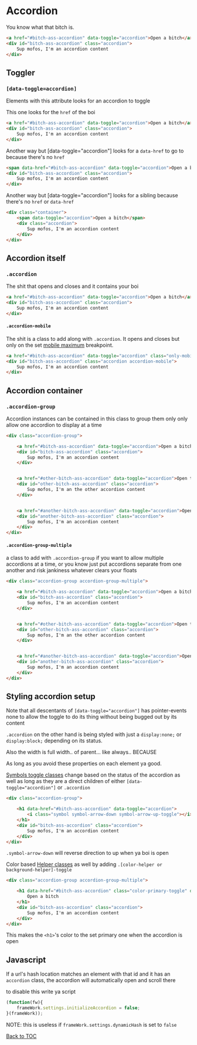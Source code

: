 # Accordion

You know what that bitch is.

```html
<a href="#bitch-ass-accordion" data-toggle="accordion">Open a bitch</a>
<div id="bitch-ass-accordion" class="accordion">
	Sup mofos, I'm an accordion content
</div>
```

## Toggler

### **`[data-toggle=accordion]`**

Elements with this attribute looks for an accordion to toggle

This one looks for the `href` of the boi
```html
<a href="#bitch-ass-accordion" data-toggle="accordion">Open a bitch</a>
<div id="bitch-ass-accordion" class="accordion">
	Sup mofos, I'm an accordion content
</div>
```

Another way but [data-toggle="accordion"] looks for a `data-href` to go to because there's no `href`

```html
<span data-href="#bitch-ass-accordion" data-toggle="accordion">Open a bitch</span>
<div id="bitch-ass-accordion" class="accordion">
	Sup mofos, I'm an accordion content
</div>
```

Another way but [data-toggle="accordion"] looks for a sibling because there's no `href` or `data-href`

```html
<div class="container">
	<span data-toggle="accordion">Open a bitch</span>
	<div class="accordion">
		Sup mofos, I'm an accordion content
	</div>
</div>
```

## Accordion itself

### **`.accordion`**

The shit that opens and closes and it contains your boi

```html
<a href="#bitch-ass-accordion" data-toggle="accordion">Open a bitch</a>
<div id="bitch-ass-accordion" class="accordion">
	Sup mofos, I'm an accordion content
</div>
```

#### **`.accordion-mobile`**

The shit is a class to add along with `.accordion`.
It opens and closes but only on the set [mobile maximum](../scaffolding/breakpoint.md#mobile-split) breakpoint.

```html
<a href="#bitch-ass-accordion" data-toggle="accordion" class="only-mobile">Mobile accordio</a>
<div id="bitch-ass-accordion" class="accordion accordion-mobile">
	Sup mofos, I'm an accordion content
</div>
```

## Accordion container

### **`.accordion-group`**

Accordion instances can be contained in this class to group them only only allow one accordion to display at a time

```html
<div class="accordion-group">

	<a href="#bitch-ass-accordion" data-toggle="accordion">Open a bitch</a>
	<div id="bitch-ass-accordion" class="accordion">
		Sup mofos, I'm an accordion content
	</div>


	<a href="#other-bitch-ass-accordion" data-toggle="accordion">Open the other bitch</a>
	<div id="other-bitch-ass-accordion" class="accordion">
		Sup mofos, I'm an the other accordion content
	</div>


	<a href="#another-bitch-ass-accordion" data-toggle="accordion">Open another bitch</a>
	<div id="another-bitch-ass-accordion" class="accordion">
		Sup mofos, I'm an accordion content
	</div>
</div>
```

#### **`.accordion-group-multiple`**

a class to add with `.accordion-group` if you want to allow multiple accordions at a time, or you know just put accordions separate from one another and risk jankiness whatever clears your floats

```html
<div class="accordion-group accordion-group-multiple">

	<a href="#bitch-ass-accordion" data-toggle="accordion">Open a bitch</a>
	<div id="bitch-ass-accordion" class="accordion">
		Sup mofos, I'm an accordion content
	</div>


	<a href="#other-bitch-ass-accordion" data-toggle="accordion">Open the other bitch</a>
	<div id="other-bitch-ass-accordion" class="accordion">
		Sup mofos, I'm an the other accordion content
	</div>


	<a href="#another-bitch-ass-accordion" data-toggle="accordion">Open another bitch</a>
	<div id="another-bitch-ass-accordion" class="accordion">
		Sup mofos, I'm an accordion content
	</div>
</div>
```

## Styling accordion setup

Note that all descentants of `[data-toggle="accordion"]` has pointer-events none to allow the toggle to do its thing without being bugged out by its content

`.accordion` on the other hand is being styled with just a `display:none;` or `display:block;` depending on its status.

Also the width is full width.. of parent... like always.. BECAUSE

As long as you avoid these properties on each element ya good.

[Symbols toggle classes](../components/symbol.md#toggle-classes) change based on the status of the accordion as well as long as they are a direct children of either `[data-toggle="accordion"]` or `.accordion`

```html
<div class="accordion-group">

	<h1 data-href="#bitch-ass-accordion" data-toggle="accordion">
		<i class="symbol symbol-arrow-down symbol-arrow-up-toggle"></i> Open a bitch
	</h1>
	<div id="bitch-ass-accordion" class="accordion">
		Sup mofos, I'm an accordion content
	</div>
</div>
```

`.symbol-arrow-down` will reverse direction to up when ya boi is open

Color based [Helper classes](../scaffolding/helpers.md#background-and-colors) as well by adding `.[color-helper or background-helper]-toggle`

```html
<div class="accordion-group accordion-group-multiple">

	<h1 data-href="#bitch-ass-accordion" class="color-primary-toggle" data-toggle="accordion">
		Open a bitch
	</h1>
	<div id="bitch-ass-accordion" class="accordion">
		Sup mofos, I'm an accordion content
	</div>
</div>
```

This makes the `<h1>`'s color to the set primary one when the accordion is open


## Javascript

If a url's hash location matches an element with that id and it has an `accordion` class, the accordion will automatically open and scroll there

to disable this write ya script


```js
(function(fw){
	frameWork.settings.initializeAccordion = false;
}(frameWork));
```
NOTE: this is useless if `frameWork.settings.dynamicHash` is set to `false`

[Back to TOC](../../../readme.md)
